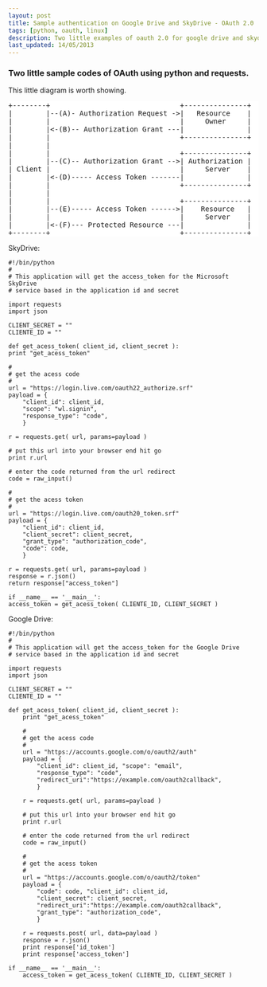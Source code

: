 ```yaml
---
layout: post
title: Sample authentication on Google Drive and SkyDrive - OAuth 2.0
tags: [python, oauth, linux]
description: Two little examples of oauth 2.0 for google drive and skydrive
last_updated: 14/05/2013
---
```


### Two little sample codes of OAuth using python and requests.

This little diagram is worth showing.

<pre style="background: white; border: none">
+--------+                               +---------------+
|        |--(A)- Authorization Request ->|   Resource    |
|        |                               |     Owner     |
|        |<-(B)-- Authorization Grant ---|               |
|        |                               +---------------+
|        |
|        |                               +---------------+
|        |--(C)-- Authorization Grant -->| Authorization |
| Client |                               |     Server    |
|        |<-(D)----- Access Token -------|               |
|        |                               +---------------+
|        |
|        |                               +---------------+
|        |--(E)----- Access Token ------>|    Resource   |
|        |                               |     Server    |
|        |<-(F)--- Protected Resource ---|               |
+--------+                               +---------------+
</pre>


SkyDrive:

	#!/bin/python
	#
	# This application will get the access_token for the Microsoft SkyDrive
	# service based in the application id and secret

	import requests
	import json

	CLIENT_SECRET = ""
	CLIENTE_ID = ""

	def get_acess_token( client_id, client_secret ):
	print "get_acess_token"

	#
	# get the acess code
	#
	url = "https://login.live.com/oauth22_authorize.srf"
	payload = {
		"client_id": client_id,
		"scope": "wl.signin",
		"response_type": "code",
		}

	r = requests.get( url, params=payload )

	# put this url into your browser end hit go
	print r.url

	# enter the code returned from the url redirect
	code = raw_input()

	#
	# get the acess token
	#
	url = "https://login.live.com/oauth20_token.srf"
	payload = {
		"client_id": client_id,
		"client_secret": client_secret,
		"grant_type": "authorization_code",
		"code": code,
		}

	r = requests.get( url, params=payload )
	response = r.json()
	return response["access_token"]

	if __name__ == '__main__':
	access_token = get_acess_token( CLIENTE_ID, CLIENT_SECRET )



Google Drive:

	#!/bin/python
	#
	# This application will get the access_token for the Google Drive
	# service based in the application id and secret

	import requests
	import json

	CLIENT_SECRET = ""
	CLIENTE_ID = ""

	def get_acess_token( client_id, client_secret ):
	    print "get_acess_token"

	    #
	    # get the acess code
	    #
	    url = "https://accounts.google.com/o/oauth2/auth"
	    payload = {
		    "client_id": client_id, "scope": "email",
		    "response_type": "code",
		    "redirect_uri":"https://example.com/oauth2callback",
		    }

	    r = requests.get( url, params=payload )

	    # put this url into your browser end hit go
	    print r.url

	    # enter the code returned from the url redirect
	    code = raw_input()

	    #
	    # get the acess token
	    #
	    url = "https://accounts.google.com/o/oauth2/token"
	    payload = {
		    "code": code, "client_id": client_id,
		    "client_secret": client_secret,
		    "redirect_uri":"https://example.com/oauth2callback",
		    "grant_type": "authorization_code",
		    }

	    r = requests.post( url, data=payload )
	    response = r.json()
	    print response['id_token']
	    print response['access_token']

	if __name__ == '__main__':
	    access_token = get_acess_token( CLIENTE_ID, CLIENT_SECRET )



